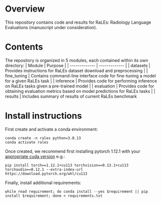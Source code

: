 # Overview
This repository contains code and results for RaLEs: Radiology Language Evaluations (manuscript under consideration).

# Contents
The repository is organized in 5 modules, each contained within its own directory: 
| Module  | Purpose |
| ------------- | ------------- |
| datasets  | Provides instructions for RaLEs dataset download and preprocessing  |
| fine_tuning  | Contains command-line interface code for fine-tuning a model for a given RaLEs task  |
| inference | Provides code for performing inference on RaLEs tasks given a pre-trained model |
| evaluation | Provides code for obtaining evaluation metrics based on model predictions for RaLEs tasks |
| results | Includes summary of results of current RaLEs benchmark 

# Install instructions
First create and activate a conda environment:
```
conda create -n rales python=3.8.13
conda activate rales
```

Once created, we recommend first installing pytorch 1.12.1 with your [appropriate cuda version](https://pytorch.org/get-started/previous-versions/) e.g.:
```
pip install torch==1.12.1+cu113 torchvision==0.13.1+cu113 torchaudio==0.12.1 --extra-index-url https://download.pytorch.org/whl/cu113
```

Finally, install additional requirements:
```
while read requirement; do conda install --yes $requirement || pip install $requirement; done < requirements.txt
```

